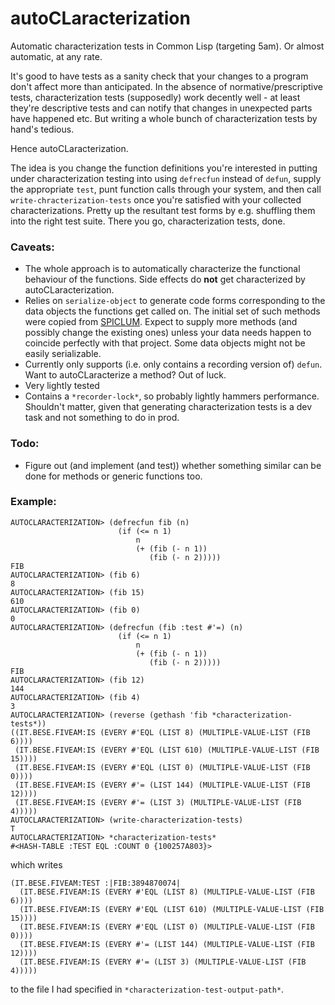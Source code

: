 # autoCLaracterization

Automatic characterization tests in Common Lisp (targeting 5am). Or almost automatic, at any rate.

It's good to have tests as a sanity check that your changes to a program don't affect more than anticipated. In the absence of normative/prescriptive tests, characterization tests (supposedly) work decently well - at least they're descriptive tests and can notify that changes in unexpected parts have happened etc. But writing a whole bunch of characterization tests by hand's tedious.

Hence autoCLaracterization.

The idea is you change the function definitions you're interested in putting under characterization testing into using `defrecfun` instead of `defun`, supply the appropriate `test`, punt function calls through your system, and then call `write-chracterization-tests` once you're satisfied with your collected characterizations. Pretty up the resultant test forms by e.g. shuffling them into the right test suite. There you go, characterization tests, done.

### Caveats:
* The whole approach is to automatically characterize the functional behaviour of the functions. Side effects do **not** get characterized by autoCLaracterization.
* Relies on `serialize-object` to generate code forms corresponding to the data objects the functions get called on. The initial set of such methods were copied from [SPICLUM](https://github.com/arthev/spiclum). Expect to supply more methods (and possibly change the existing ones) unless your data needs happen to coincide perfectly with that project. Some data objects might not be easily serializable.
* Currently only supports (i.e. only contains a recording version of) `defun`. Want to autoCLaracterize a method? Out of luck.
* Very lightly tested
* Contains a `*recorder-lock*`, so probably lightly hammers performance. Shouldn't matter, given that generating characterization tests is a dev task and not something to do in prod.

### Todo:
* Figure out (and implement (and test)) whether something similar can be done for methods or generic functions too.

### Example:

```common-lisp
AUTOCLARACTERIZATION> (defrecfun fib (n)
                        (if (<= n 1)
                            n
                            (+ (fib (- n 1))
                               (fib (- n 2)))))
FIB
AUTOCLARACTERIZATION> (fib 6)
8
AUTOCLARACTERIZATION> (fib 15)
610
AUTOCLARACTERIZATION> (fib 0)
0
AUTOCLARACTERIZATION> (defrecfun (fib :test #'=) (n)
                        (if (<= n 1)
                            n
                            (+ (fib (- n 1))
                               (fib (- n 2)))))
FIB
AUTOCLARACTERIZATION> (fib 12)
144
AUTOCLARACTERIZATION> (fib 4)
3
AUTOCLARACTERIZATION> (reverse (gethash 'fib *characterization-tests*))
((IT.BESE.FIVEAM:IS (EVERY #'EQL (LIST 8) (MULTIPLE-VALUE-LIST (FIB 6))))
 (IT.BESE.FIVEAM:IS (EVERY #'EQL (LIST 610) (MULTIPLE-VALUE-LIST (FIB 15))))
 (IT.BESE.FIVEAM:IS (EVERY #'EQL (LIST 0) (MULTIPLE-VALUE-LIST (FIB 0))))
 (IT.BESE.FIVEAM:IS (EVERY #'= (LIST 144) (MULTIPLE-VALUE-LIST (FIB 12))))
 (IT.BESE.FIVEAM:IS (EVERY #'= (LIST 3) (MULTIPLE-VALUE-LIST (FIB 4)))))
AUTOCLARACTERIZATION> (write-characterization-tests)
T
AUTOCLARACTERIZATION> *characterization-tests*
#<HASH-TABLE :TEST EQL :COUNT 0 {100257A803}>
```
which writes
```common-lisp
(IT.BESE.FIVEAM:TEST :|FIB:3894870074|
  (IT.BESE.FIVEAM:IS (EVERY #'EQL (LIST 8) (MULTIPLE-VALUE-LIST (FIB 6))))
  (IT.BESE.FIVEAM:IS (EVERY #'EQL (LIST 610) (MULTIPLE-VALUE-LIST (FIB 15))))
  (IT.BESE.FIVEAM:IS (EVERY #'EQL (LIST 0) (MULTIPLE-VALUE-LIST (FIB 0))))
  (IT.BESE.FIVEAM:IS (EVERY #'= (LIST 144) (MULTIPLE-VALUE-LIST (FIB 12))))
  (IT.BESE.FIVEAM:IS (EVERY #'= (LIST 3) (MULTIPLE-VALUE-LIST (FIB 4)))))
```
to the file I had specified in `*characterization-test-output-path*`.
